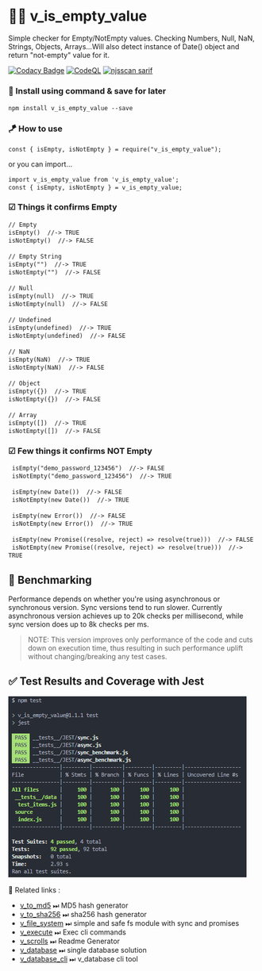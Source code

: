 # 👨‍💻 v_is_empty_value

Simple checker for Empty/NotEmpty values. Checking Numbers, Null, NaN, Strings, Objects, Arrays...Will also detect instance of Date() object and return "not-empty" value for it.

[![Codacy Badge](https://api.codacy.com/project/badge/Grade/c7b2d814ac52490cbd96320824a4cea8)](https://app.codacy.com/gh/V-core9/v_is_empty_value?utm_source=github.com&utm_medium=referral&utm_content=V-core9/v_is_empty_value&utm_campaign=Badge_Grade_Settings)
[![CodeQL](https://github.com/V-core9/v_is_empty_value/actions/workflows/codeql.yml/badge.svg)](https://github.com/V-core9/v_is_empty_value/actions/workflows/codeql.yml)
[![njsscan sarif](https://github.com/V-core9/v_is_empty_value/actions/workflows/njsscan.yml/badge.svg)](https://github.com/V-core9/v_is_empty_value/actions/workflows/njsscan.yml)

### 🔩 Install using command &  save for later

    npm install v_is_empty_value --save

### 🪁 How to use

    const { isEmpty, isNotEmpty } = require("v_is_empty_value");

or you can import...

    import v_is_empty_value from 'v_is_empty_value';
    const { isEmpty, isNotEmpty } = v_is_empty_value;

### ☑ Things it confirms Empty

    // Empty
    isEmpty()  //-> TRUE
    isNotEmpty()  //-> FALSE

    // Empty String
    isEmpty("")  //-> TRUE
    isNotEmpty("")  //-> FALSE

    // Null
    isEmpty(null)  //-> TRUE
    isNotEmpty(null)  //-> FALSE

    // Undefined
    isEmpty(undefined)  //-> TRUE
    isNotEmpty(undefined)  //-> FALSE

    // NaN
    isEmpty(NaN)  //-> TRUE
    isNotEmpty(NaN)  //-> FALSE

    // Object
    isEmpty({})  //-> TRUE
    isNotEmpty({})  //-> FALSE

    // Array
    isEmpty([])  //-> TRUE
    isNotEmpty([])  //-> FALSE

### ☑ Few things it confirms NOT Empty

     isEmpty("demo_password_123456")  //-> FALSE
     isNotEmpty("demo_password_123456")  //-> TRUE

     isEmpty(new Date())  //-> FALSE
     isNotEmpty(new Date())  //-> TRUE

     isEmpty(new Error())  //-> FALSE
     isNotEmpty(new Error())  //-> TRUE

     isEmpty(new Promise((resolve, reject) => resolve(true)))  //-> FALSE
     isNotEmpty(new Promise((resolve, reject) => resolve(true)))  //-> TRUE

## 🚀 Benchmarking

Performance depends on whether you're using asynchronous or synchronous version. Sync versions tend to run slower.
Currently asynchronous version achieves up to 20k checks per millisecond, while sync version does up to 8k checks per ms.
> NOTE: This version improves only performance of the code and cuts down on execution time, thus resulting in such performance uplift without changing/breaking any test cases.

## ✅ Test Results and Coverage with Jest

![v_is_empty_value Node Module Test and Coverage with Jest](coverage.png)

📑 Related links :

* [v_to_md5](https://www.npmjs.com/package/v_to_md5) ⏭ MD5 hash generator
* [v_to_sha256](https://www.npmjs.com/package/v_to_sha256) ⏭ sha256 hash generator
* [v_file_system](https://www.npmjs.com/package/v_file_system) ⏭ simple and safe fs module with sync and promises
* [v_execute](https://www.npmjs.com/package/v_execute) ⏭ Exec cli commands
* [v_scrolls](https://www.npmjs.com/package/v_scrolls) ⏭ Readme Generator
* [v_database](https://www.npmjs.com/package/v_database) ⏭ single database solution
* [v_database_cli](https://www.npmjs.com/package/v_database_cli) ⏭ v_database cli tool
